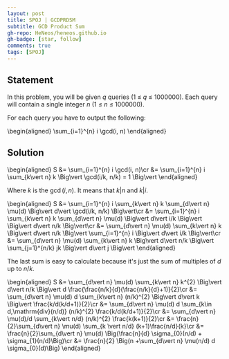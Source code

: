 ```yaml
---
layout: post
title: SPOJ | GCDPRDSM
subtitle: GCD Product Sum
gh-repo: HeNeos/heneos.github.io
gh-badge: [star, follow]
comments: true
tags: [SPOJ]
---
```


## Statement

In this problem, you will be given $q$ queries (1 $\leq$ $q$ $\leq$ $1000000$). Each query will contain a single integer $n$ ($1$ $\leq$ $n$ $\leq$ $1000000$).

For each query you have to output the following:

\begin{aligned}
    \sum_{i=1}^{n} i \gcd(i, n)
\end{aligned}

## Solution

\begin{aligned}
    S &= \sum_{i=1}^{n} i \gcd(i, n)\cr
    &= \sum_{i=1}^{n} i \sum_{k\vert n} k \Big\vert \gcd(i/k, n/k) = 1 \Big\vert
\end{aligned}

Where $k$ is the $\gcd(i, n)$. It means that $k\vert n$ and $k\vert i$.

\begin{aligned}
    S &= \sum_{i=1}^{n} i \sum_{k\vert n} k \sum_{d\vert n} \mu(d) \Big\vert d\vert \gcd(i/k, n/k) \Big\vert\cr
    &= \sum_{i=1}^{n} i \sum_{k\vert n} k \sum_{d\vert n} \mu(d) \Big\vert d\vert i/k \Big\vert \Big\vert d\vert n/k \Big\vert\cr
    &= \sum_{d\vert n} \mu(d) \sum_{k\vert n} k \Big\vert d\vert n/k \Big\vert \sum_{i=1}^{n} i \Big\vert d\vert i/k \Big\vert\cr
    &= \sum_{d\vert n} \mu(d) \sum_{k\vert n} k \Big\vert d\vert n/k \Big\vert \sum_{j=1}^{n/k} jk \Big\vert d\vert j \Big\vert
\end{aligned}

The last sum is easy to calculate because it's just the sum of multiples of $d$ up to $n/k$.

\begin{aligned}
    S &= \sum_{d\vert n} \mu(d) \sum_{k\vert n} k^{2} \Big\vert d\vert n/k \Big\vert d \frac{\frac{n/k}{d}(\frac{n/k}{d}+1)}{2}\cr
    &= \sum_{d\vert n} \mu(d) d \sum_{k\vert n} (n/k)^{2} \Big\vert d\vert k \Big\vert  \frac{k/d(k/d+1)}{2}\cr
    &= \sum_{d\vert n} \mu(d) d \sum_{k\in d\,\mathrm{div}(n/d)} (n/k)^{2} \frac{k/d(k/d+1)}{2}\cr
    &= \sum_{d\vert n} \mu(d)/d \sum_{k\vert n/d} (n/k)^{2} \frac{k(k+1)}{2}\cr
    &= \frac{n}{2}\sum_{d\vert n} \mu(d) \sum_{k \vert n/d} (k+1)\frac{n/d}{k}\cr
    &= \frac{n}{2}\sum_{d\vert n} \mu(d) \Big(\frac{n}{d} \sigma_{0}(n/d) + \sigma_{1}(n/d)\Big)\cr
    &= \frac{n}{2} \Big(n +\sum_{d\vert n} \mu(n/d) d \sigma_{0}(d)\Big)
\end{aligned}
